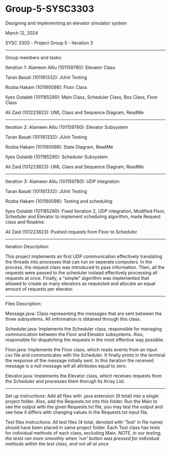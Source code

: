 # Group-5-SYSC3303
Designing and implementing  an elevator simulator system 

March 12, 2024 

SYSC 3303 - Project Group 5 - Iteration 3

------------------------------------------------------------------------------------------------------
Group members and tasks:

Iteration 1:
Alameen Alliu (101159780): Elevator Class

Taran Basati (101161332): JUnit Testing

Rozba Hakam (101190098): Floor Class 

Ilyes Outaleb (101185290): Main Class, Scheduler Class, Box Class, Floor Class 

Ali Zaid (101223823): UML Class and Sequence Diagram, ReadMe

------------------------------------------------------------------------------------------------------
Iteration 2:
Alameen Alliu (101159780): Elevator Subsystem

Taran Basati (101161332): JUnit Testing

Rozba Hakam (101190098): State Diagram, ReadMe

Ilyes Outaleb (101185290): Scheduler Subsystem

Ali Zaid (101223823): UML Class and Sequence Diagram, ReadMe

------------------------------------------------------------------------------------------------------
Iteration 3: 
Alameen Alliu (101159780): UDP integration

Taran Basati (101161332): JUnit Testing

Rozba Hakam (101190098): Testing and scheduling

Ilyes Outaleb (101185290): Fixed Iteration 2, UDP integration, Modified Floor, Scheduler and Elevator to implement scheduling algorithm, made Request class and Readme.

Ali Zaid (101223823): Pushed requests from Floor to Scheduler

------------------------------------------------------------------------------------------------------------------------------------------

Iteration Description: 

This project implements an first UDP communication effectively translating the threads into processes that can run on seperate computers. In the process,
the request class was introduced to pass information. Then, all the requests were passed to the scheduler instead effectively processing all requests at once.
Finally, a "simple" algorithm was implemented that allowed to create as many elevators as requested and allocate an equal amount of requests per elevator.

------------------------------------------------------------------------------------------------------------------------------------------

Files Description:

Message.java: Class representing the messages that are sent between the three subsystems. All imformation is obtained through this class.

Scheduler.java: Implements the Scheduler class, responsible for managing communication between the Floor and Elevator subsystems. Also, responsible for dispatching
the requests in the most effective way possible.

Floor.java: Implements the Floor class, which reads events from an input csv file and communicates with the Scheduler. It finally prints in the terminal the response
of the message initially sent. In this iteration the received message is a null message will all attributes equal to zero.

Elevator.java: Implements the Elevator class, which receives requests from the Scheduler and processes them thorugh its Array List.

------------------------------------------------------------------------------------------------------------------------------------------
Set up instructions:
Add all files with .java extension (9 total) into a single project folder. Also, add the Requests.txt into this folder. Run the Main to see the output with the given Requests.txt file, you may test the output and see how it differs with changing values in the Requests.txt input file.

Test files instructions:
All test files (4 total, denoted with 'Test' in file name) should have been placed in same project folder. Each Test class has tests for individual methods of each class, excluding Main. *NOTE, in our testing, the tests ran more smoothly when 'run' button was pressed for individual methods within the test class, and not all at once*

